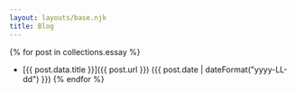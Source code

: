 ```yaml
---
layout: layouts/base.njk
title: Blog
---
```


{% for post in collections.essay %}
- [{{ post.data.title }}]({{ post.url }}) ({{ post.date | dateFormat("yyyy-LL-dd") }})
{% endfor %}